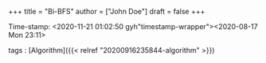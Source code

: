 +++
title = "Bi-BFS"
author = ["John Doe"]
draft = false
+++

Time-stamp: <2020-11-21 01:02:50 gyh"timestamp-wrapper"><span class="timestamp">&lt;2020-08-17 Mon 23:11&gt;</span></span>

tags
: [Algorithm]({{< relref "20200916235844-algorithm" >}})
